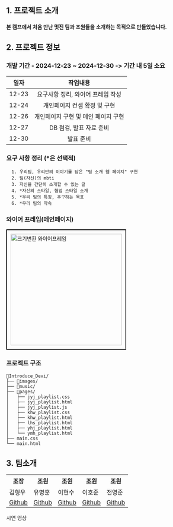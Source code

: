 ## 1. 프로젝트 소개
#### 본 캠프에서 처음 만난 멋진 팀과 조원들을 소개하는 목적으로 만들었습니다. 
## 2. 프로젝트 정보
   ### 개발 기간 - 2024-12-23 ~ 2024-12-30 -> 기간 내 5일 소요

| 일자 |         작업내용          |
|:--:|:---------------------:|
 |12-23|  요구사항 정리, 와이어 프레임 작성  |
|12-24|   개인페이지 컨셉 확정 및 구현    |
|12-26| 개인페이지 구현  및 메인 페이지 구현 |
|12-27|    DB 점검, 발표 자료 준비    |
|12-30|         발표 준비         |
   ### 요구 사항 정리 (*은 선택적)
      1. 우리팀, 우리만의 이야기를 담은 "팀 소개 웹 페이지" 구현
      2. 팀(자신)의 mbti
      3. 자신을 간단히 소개할 수 있는 글
      4. *자신의 스타일, 협업 스타일 소개
      5. *우리 팀의 특징, 추구하는 목표
      6. *우리 팀의 약속
   ### 와이어 프레임(메인페이지)
   
   <p align="center">
  <div style="border: 2px solid #000; padding: 10px; display: inline-block;">
    <img src="https://github.com/user-attachments/assets/d2f54b64-9f69-45f5-8fb3-95c4cfdf9c22" alt="크기변환 와이어프레임" width="300">
  </div>
   </p>
   
   ### 프로젝트 구조  
```
📁Introduce_Devi/  
├── 📁images/   
├── 📁music/  
├── 📁pages/  
│   ├── jyj_playlist.css   
│   ├── jyj_playlist.html   
│   ├── jyj_playlist.js   
│   ├── khw_playlist.css    
│   ├── khw_playlist.html     
│   ├── lhs_playlist.html   
│   ├── yhj_playlist.html   
│   └── ymh_playlist.html  
├── main.css  
└── main.html  

```

## 3. 팀소개
<table>
  <tr>
    <th>조장</th>
    <th>조원</th>
    <th>조원</th>
    <th>조원</th>
    <th>조원</th>
  </tr>
  <tr>
    <td>김형우</td>
    <td>유명훈</td>
    <td>이현수</td>
    <td>이호준</td>
    <td>전영준</td>
  </tr>
  <tr>
    <td><a href="https://github.com/khw00185">Github</a></td>
    <td><a href="https://github.com/mhoo999">Github</a></td>
    <td><a href="https://github.com/Leehyunsoo0316">Github</a></td>
    <td><a href="https://github.com/ComfyTime">Github</a></td>
    <td><a href="https://github.com/lamgak12">Github</a></td>
 </tr>
</table>
<a herf="https://youtu.be/X3oeygexqjk?si=cb2GjAsfXEsUMJo3">시연 영상</a>
